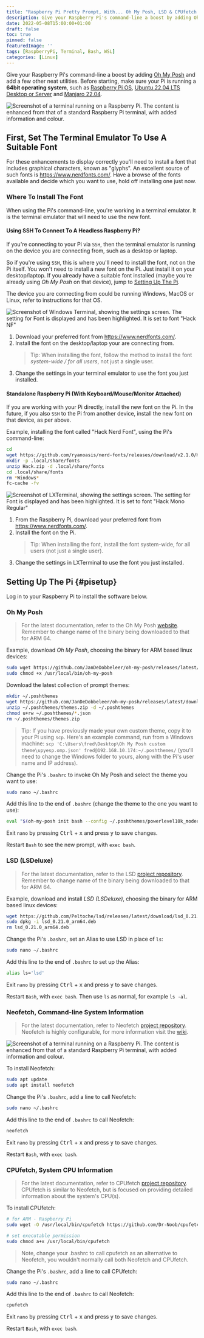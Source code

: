 ```yaml
---
title: "Raspberry Pi Pretty Prompt, With... Oh My Posh, LSD & CPUfetch / Neofetch"
description: Give your Raspberry Pi's command-line a boost by adding Oh My Posh and and a few other neat utilities.
date: 2022-05-08T15:00:00+01:00
draft: false
toc: true
pinned: false
featuredImage: ''
tags: [RaspberryPi, Terminal, Bash, WSL]
categories: [Linux]
---
```


Give your Raspberry Pi's command-line a boost by adding [Oh My Posh](https://ohmyposh.dev/) and add a few other neat utilities.  Before starting, make sure your Pi is running a **64bit operating system**, such as [Raspberry Pi OS](https://www.raspberrypi.com/software/), [Ubuntu 22.04 LTS Desktop or Server](https://ubuntu.com/download/raspberry-pi) and [Manjaro 22.04](https://manjaro.org/download/#ARM).

<!--more-->

![Screenshot of a terminal running on a Raspberry Pi. The content is enhanced from that of a standard Raspberry Pi terminal, with added information and colour.](/images/pipromptprettycpufetch.png "Oh My Posh on a Raspberry Pi")

## First, Set The Terminal Emulator To Use A Suitable Font 

For these enhancements to display correctly you'll need to install a font that includes graphical characters, known as "glyphs". An excellent source of such fonts is https://www.nerdfonts.com/.  Have a browse of the fonts available and decide which you want to use, hold off installing one just now.

### Where To Install The Font

When using the Pi's command-line, you're working in a terminal emulator.  It is the terminal emulator that will need to use the new font.

#### Using SSH To Connect To A Headless Raspberry Pi?
If you're connecting to your Pi via `SSH`, then the terminal emulator is running on the device you are connecting from, such as a desktop or laptop.

So if you're using `SSH`, this is where you'll need to install the font, not on the Pi itself.  You won't need to install a new font on the Pi.  Just install it on your desktop/laptop.  If you already have a suitable font installed (maybe you're already using *Oh My Posh* on that device), jump to [Setting Up The Pi](#pisetup).

The device you are connecting from could be running Windows, MacOS or Linux, refer to instructions for that OS. 

![Screenshot of Windows Terminal, showing the settings screen. The setting for Font is displayed and has been highlighted. It is set to font "Hack NF"](/images/windows-terminal-font.png "Windows Terminal Font Setting")

1. Download your preferred font from https://www.nerdfonts.com/.
1. Install the font on the desktop/laptop your are connecting from.
    > Tip: When installing the font, follow the method to install the font *system-wide / for all users*, not just a single user.
1. Change the settings in your terminal emulator to use the font you just installed.

#### Standalone Raspberry Pi (With Keyboard/Mouse/Monitor Attached)

If you are working with your Pi directly, install the new font on the Pi.  In the future, if you also `SSH` to the Pi from another device,  install the new font on that device, as per above.

Example, installing the font called "Hack Nerd Font", using the Pi's command-line:

```Bash
cd
wget https://github.com/ryanoasis/nerd-fonts/releases/download/v2.1.0/Hack.zip
mkdir -p .local/share/fonts
unzip Hack.zip -d .local/share/fonts
cd .local/share/fonts
rm *Windows*
fc-cache -fv
```

![Screenshot of LXTerminal, showing the settings screen. The setting for Font is displayed and has been highlighted. It is set to font "Hack Mono Regular"](/images/Raspberry-Pi-Desktop-LXTerminal-Font.png "Raspberry Pi LXTerminal Font Setting")

1. From the Raspberry Pi, download your preferred font from https://www.nerdfonts.com/.
1. Install the font on the Pi.
    > Tip: When installing the font, install the font system-wide, for all users (not just a single user).
1. Change the settings in LXTerminal to use the font you just installed.



## Setting Up The Pi  {#pisetup}

Log in to your Raspberry Pi to install the software below.

### Oh My Posh

> For the latest documentation, refer to the Oh My Posh [website](https://ohmyposh.dev/docs/linux). Remember to change name of the binary being downloaded to that for ARM 64. 

Example, download *Oh My Posh*, choosing the binary for ARM based linux devices:

```Bash
sudo wget https://github.com/JanDeDobbeleer/oh-my-posh/releases/latest/download/posh-linux-arm64 -O /usr/local/bin/oh-my-posh
sudo chmod +x /usr/local/bin/oh-my-posh
```

Download the latest collection of prompt themes:

```Bash
mkdir ~/.poshthemes
wget https://github.com/JanDeDobbeleer/oh-my-posh/releases/latest/download/themes.zip -O ~/.poshthemes/themes.zip
unzip ~/.poshthemes/themes.zip -d ~/.poshthemes
chmod u+rw ~/.poshthemes/*.json
rm ~/.poshthemes/themes.zip
```

> Tip: If you have previously made your own custom theme, copy it to your Pi using `scp`. Here's an example command, run from a Windows machine: `scp 'C:\Users\fred\Desktop\Oh My Posh custom theme\upyesp.omp.json' fred@192.168.10.174:~/.poshthemes/` (you'll need to change the Windows folder to yours, along with the Pi's user name and IP address).

Change the Pi's `.bashrc` to invoke Oh My Posh and select the theme you want to use:

```Bash
sudo nano ~/.bashrc
```

Add this line to the end of `.bashrc` (change the theme to the one you want to use):

```Bash
eval "$(oh-my-posh init bash --config ~/.poshthemes/powerlevel10k_modern.omp.json)"
```
Exit `nano` by pressing <kbd>Ctrl</kbd> + <kbd>x</kbd> and press <kbd>y</kbd> to save changes.

Restart `Bash` to see the new prompt, with `exec bash`.

### LSD (LSDeluxe)

> For the latest documentation, refer to the LSD [project repository](https://github.com/Peltoche/lsd). Remember to change name of the binary being downloaded to that for ARM 64. 

Example, download and install *LSD (LSDeluxe)*, choosing the binary for ARM based linux devices:

```Bash
wget https://github.com/Peltoche/lsd/releases/latest/download/lsd_0.21.0_arm64.deb
sudo dpkg -i lsd_0.21.0_arm64.deb
rm lsd_0.21.0_arm64.deb
```

Change the Pi's `.bashrc`, set an Alias to use LSD in place of `ls`:

```Bash
sudo nano ~/.bashrc
```

Add this line to the end of `.bashrc` to set up the Alias:

```Bash
alias ls='lsd'
```

Exit `nano` by pressing <kbd>Ctrl</kbd> + <kbd>x</kbd> and press <kbd>y</kbd> to save changes.

Restart `Bash`, with `exec bash`. Then use `ls` as normal, for example `ls -al`.

### Neofetch, Command-line System Information

> For the latest documentation, refer to Neofetch [project repository](https://github.com/dylanaraps/neofetch).  Neofetch is highly configurable, for more information visit the [wiki](https://github.com/dylanaraps/neofetch/wiki/Customizing-Info).

![Screenshot of a terminal running on a Raspberry Pi. The content is enhanced from that of a standard Raspberry Pi terminal, with added information and colour.](/images/pipromptpretty.png "Oh My Posh on a Raspberry Pi")

To install Neofetch:

```Bash
sudo apt update
sudo apt install neofetch
```

Change the Pi's `.bashrc`, add a line to call Neofetch:

```Bash
sudo nano ~/.bashrc
```

Add this line to the end of `.bashrc` to call Neofetch:

```Bash
neofetch
```

Exit `nano` by pressing <kbd>Ctrl</kbd> + <kbd>x</kbd> and press <kbd>y</kbd> to save changes.

Restart `Bash`, with `exec bash`.

### CPUfetch, System CPU Information

> For the latest documentation, refer to CPUfetch [project repository](https://github.com/Dr-Noob/cpufetch).  CPUfetch is similar to Neofetch, but is focused on providing detailed information about the system's CPU(s).

To install CPUfetch:

```Bash
# for ARM - Raspberry Pi
sudo wget -O /usr/local/bin/cpufetch https://github.com/Dr-Noob/cpufetch/releases/latest/download/cpufetch_arm_linux

# set executable permission
sudo chmod a+x /usr/local/bin/cpufetch
```

> Note, change your .bashrc to call cpufetch as an alternative to Neofetch, you wouldn't normally call both Neofetch and CPUfetch.

Change the Pi's `.bashrc`, add a line to call CPUfetch:

```Bash
sudo nano ~/.bashrc
```

Add this line to the end of `.bashrc` to call Neofetch:

```Bash
cpufetch
```

Exit `nano` by pressing <kbd>Ctrl</kbd> + <kbd>x</kbd> and press <kbd>y</kbd> to save changes.

Restart `Bash`, with `exec bash`.
